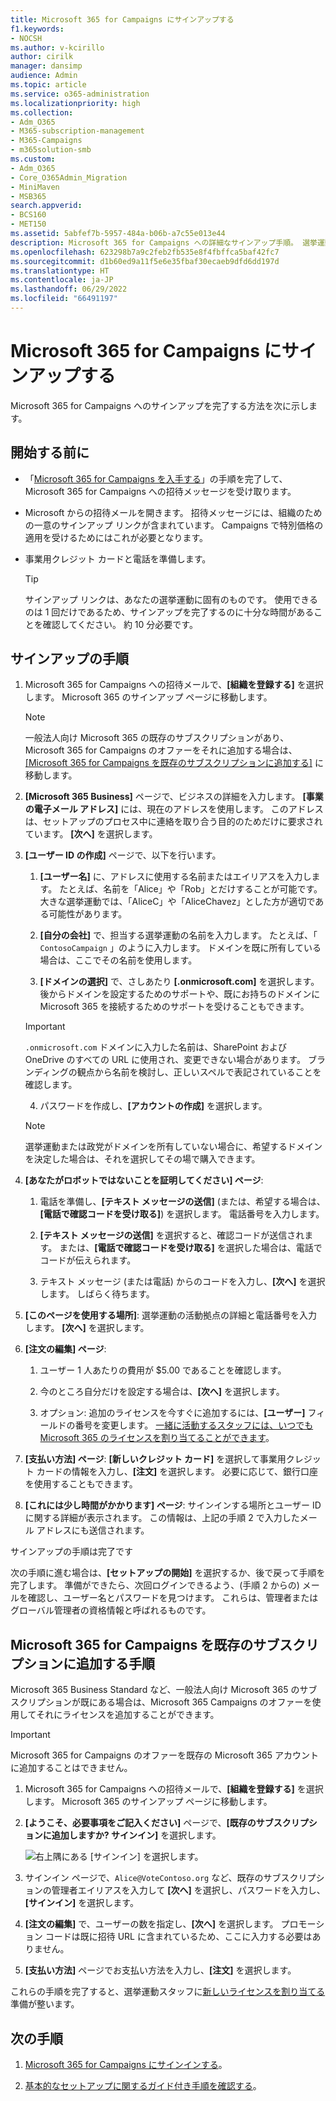 ```yaml
---
title: Microsoft 365 for Campaigns にサインアップする
f1.keywords:
- NOCSH
ms.author: v-kcirillo
author: cirilk
manager: dansimp
audience: Admin
ms.topic: article
ms.service: o365-administration
ms.localizationpriority: high
ms.collection:
- Adm_O365
- M365-subscription-management
- M365-Campaigns
- m365solution-smb
ms.custom:
- Adm_O365
- Core_O365Admin_Migration
- MiniMaven
- MSB365
search.appverid:
- BCS160
- MET150
ms.assetid: 5abfef7b-5957-484a-b06b-a7c55e013e44
description: Microsoft 365 for Campaigns への詳細なサインアップ手順。 選挙運動を、メール、データ、通信に対するサイバーセキュリティの脅威から保護します。
ms.openlocfilehash: 623298b7a9c2feb2fb535e8f4fbffca5baf42fc7
ms.sourcegitcommit: d1b60ed9a11f5e6e35fbaf30ecaeb9dfd6dd197d
ms.translationtype: HT
ms.contentlocale: ja-JP
ms.lasthandoff: 06/29/2022
ms.locfileid: "66491197"
---
```

# <a name="sign-up-for-microsoft-365-for-campaigns"></a>Microsoft 365 for Campaigns にサインアップする 

Microsoft 365 for Campaigns へのサインアップを完了する方法を次に示します。

## <a name="before-you-begin"></a>開始する前に

- 「[Microsoft 365 for Campaigns を入手する](get-microsoft-365-campaigns.md)」の手順を完了して、Microsoft 365 for Campaigns への招待メッセージを受け取ります。
- Microsoft からの招待メールを開きます。 招待メッセージには、組織のための一意のサインアップ リンクが含まれています。 Campaigns で特別価格の適用を受けるためにはこれが必要となります。
- 事業用クレジット カードと電話を準備します。

    > [!TIP]
    > サインアップ リンクは、あなたの選挙運動に固有のものです。 使用できるのは 1 回だけであるため、サインアップを完了するのに十分な時間があることを確認してください。 約 10 分必要です。

## <a name="steps-to-sign-up"></a>サインアップの手順

1. Microsoft 365 for Campaigns への招待メールで、**[組織を登録する]** を選択します。 Microsoft 365 のサインアップ ページに移動します。

    > [!NOTE]
    > 一般法人向け Microsoft 365 の既存のサブスクリプションがあり、Microsoft 365 for Campaigns のオファーをそれに追加する場合は、[[Microsoft 365 for Campaigns を既存のサブスクリプションに追加する]](#steps-to-add-microsoft-365-for-campaigns-to-an-existing-subscription) に移動します。

2. **[Microsoft 365 Business]** ページで、ビジネスの詳細を入力します。 **[事業の電子メール アドレス]** には、現在のアドレスを使用します。 このアドレスは、セットアップのプロセス中に連絡を取り合う目的のためだけに要求されています。 **[次へ]** を選択します。

3. **[ユーザー ID の作成]** ページで、以下を行います。
 
    1. **[ユーザー名]** に、アドレスに使用する名前またはエイリアスを入力します。 たとえば、名前を「Alice」や「Rob」とだけすることが可能です。 大きな選挙運動では、「AliceC」や「AliceChavez」とした方が適切である可能性があります。

    2. **[自分の会社]** で、担当する選挙運動の名前を入力します。 たとえば、「 `ContosoCampaign` 」のように入力します。 ドメインを既に所有している場合は、ここでその名前を使用します。 
 
    3. **[ドメインの選択]** で、さしあたり **[.onmicrosoft.com]** を選択します。 後からドメインを設定するためのサポートや、既にお持ちのドメインに Microsoft 365 を接続するためのサポートを受けることもできます。

    > [!IMPORTANT]
    > `.onmicrosoft.com` ドメインに入力した名前は、SharePoint および OneDrive のすべての URL に使用され、変更できない場合があります。 ブランディングの観点から名前を検討し、正しいスペルで表記されていることを確認します。

    4. パスワードを作成し、**[アカウントの作成]** を選択します。
 
    > [!NOTE]
    > 選挙運動または政党がドメインを所有していない場合に、希望するドメインを決定した場合は、それを選択してその場で購入できます。

4. **[あなたがロボットではないことを証明してください] ページ**:
 
    1. 電話を準備し、**[テキスト メッセージの送信]** (または、希望する場合は、**[電話で確認コードを受け取る]**) を選択します。 電話番号を入力します。 
 
    2. **[テキスト メッセージの送信]** を選択すると、確認コードが送信されます。 または、**[電話で確認コードを受け取る]** を選択した場合は、電話でコードが伝えられます。
 
    3. テキスト メッセージ (または電話) からのコードを入力し、**[次へ]** を選択します。 しばらく待ちます。 

5. **[このページを使用する場所]**: 選挙運動の活動拠点の詳細と電話番号を入力します。 **[次へ]** を選択します。

6. **[注文の編集] ページ**:

    1. ユーザー 1 人あたりの費用が $5.00 であることを確認します。 

    2. 今のところ自分だけを設定する場合は、**[次へ]** を選択します。 

    3. オプション: 追加のライセンスを今すぐに追加するには、**[ユーザー]** フィールドの番号を変更します。 [一緒に活動するスタッフには、いつでも Microsoft 365 のライセンスを割り当てることができます](../admin/add-users/add-users.md?toc=%2fmicrosoft-365%2fcampaigns%2ftoc.json)。

7. **[支払い方法] ページ**: **[新しいクレジット カード]** を選択して事業用クレジット カードの情報を入力し、**[注文]** を選択します。 必要に応じて、銀行口座を使用することもできます。

8. **[これには少し時間がかかります] ページ**: サインインする場所とユーザー ID に関する詳細が表示されます。 この情報は、上記の手順 2 で入力したメール アドレスにも送信されます。

サインアップの手順は完了です 

次の手順に進む場合は、**[セットアップの開始]** を選択するか、後で戻って手順を完了します。 準備ができたら、次回ログインできるよう、(手順 2 からの) メールを確認し、ユーザー名とパスワードを見つけます。 これらは、管理者またはグローバル管理者の資格情報と呼ばれるものです。

## <a name="steps-to-add-microsoft-365-for-campaigns-to-an-existing-subscription"></a>Microsoft 365 for Campaigns を既存のサブスクリプションに追加する手順

Microsoft 365 Business Standard など、一般法人向け Microsoft 365 のサブスクリプションが既にある場合は、Microsoft 365 Campaigns のオファーを使用してそれにライセンスを追加することができます。

> [!IMPORTANT]
> Microsoft 365 for Campaigns のオファーを既存の Microsoft 365 アカウントに追加することはできません。

1. Microsoft 365 for Campaigns への招待メールで、**[組織を登録する]** を選択します。 Microsoft 365 のサインアップ ページに移動します。

2. **[ようこそ、必要事項をご記入ください]** ページで、**[既存のサブスクリプションに追加しますか? サインイン]** を選択します。
    
   ![右上隅にある [サインイン] を選択します。](../media/addtoexisting.png)

3. サインイン ページで、`Alice@VoteContoso.org` など、既存のサブスクリプションの管理者エイリアスを入力して **[次へ]** を選択し、パスワードを入力し、**[サインイン]** を選択します。

4. **[注文の編集]** で、ユーザーの数を指定し、**[次へ]** を選択します。 プロモーション コードは既に招待 URL に含まれているため、ここに入力する必要はありません。

5. **[支払い方法]** ページでお支払い方法を入力し、**[注文]** を選択します。

これらの手順を完了すると、選挙運動スタッフに[新しいライセンスを割り当てる](../admin/manage/assign-licenses-to-users.md)準備が整います。

## <a name="next-steps"></a>次の手順

1. [Microsoft 365 for Campaigns にサインインする](m365-campaigns-sign-in.md)。

2. [基本的なセットアップに関するガイド付き手順を確認する](m365bp-setup.md#guided-setup-process)。
